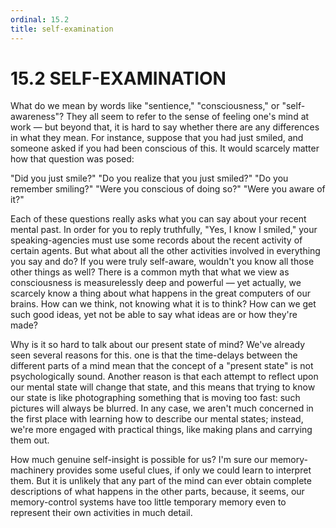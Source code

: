 ```yaml
---
ordinal: 15.2
title: self-examination
---
```


# 15.2 SELF-EXAMINATION

What do we mean by words like "sentience," "consciousness," or "self-awareness"? They all seem to refer to the sense of feeling one's mind at work &mdash; but beyond that, it is hard to say whether there are any differences in what they mean. For instance, suppose that you had just smiled, and someone asked if you had been conscious of this. It would scarcely matter how that question was posed:

"Did you just smile?" "Do you realize that you just smiled?" "Do you remember smiling?" "Were you conscious of doing so?" "Were you aware of it?"

Each of these questions really asks what you can say about your recent mental past. In order for you to reply truthfully, "Yes, I know I smiled," your speaking-agencies must use some records about the recent activity of certain agents. But what about all the other activities involved in everything you say and do? If you were truly self-aware, wouldn't you know all those other things as well? There is a common myth that what we view as consciousness is measurelessly deep and powerful &mdash; yet actually, we scarcely know a thing about what happens in the great computers of our brains. How can we think, not knowing what it is to think? How can we get such good ideas, yet not be able to say what ideas are or how they're made?

Why is it so hard to talk about our present state of mind? We've already seen several reasons for this. one is that the time-delays between the different parts of a mind mean that the concept of a "present state" is not psychologically sound. Another reason is that each attempt to reflect upon our mental state will change that state, and this means that trying to know our state is like photographing something that is moving too fast: such pictures will always be blurred. In any case, we aren't much concerned in the first place with learning how to describe our mental states; instead, we're more engaged with practical things, like making plans and carrying them out.

How much genuine self-insight is possible for us? I'm sure our memory-machinery provides some useful clues, if only we could learn to interpret them. But it is unlikely that any part of the mind can ever obtain complete descriptions of what happens in the other parts, because, it seems, our memory-control systems have too little temporary memory even to represent their own activities in much detail.
